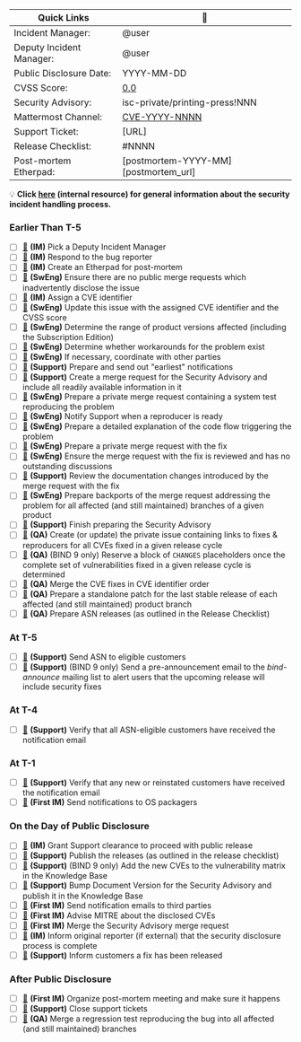 <!--
THIS ISSUE TEMPLATE IS INTENDED ONLY FOR INTERNAL USE.

If the bug you are reporting is potentially security-related - for example,
if it involves an assertion failure or other crash in `named` that can be
triggered repeatedly - then please make sure that you make the new issue
confidential!
-->
| Quick Links              | :link:                               |
| ------------------------ | ------------------------------------ |
| Incident Manager:        | @user                                |
| Deputy Incident Manager: | @user                                |
| Public Disclosure Date:  | YYYY-MM-DD                           |
| CVSS Score:              | [0.0][cvss_score]                    |
| Security Advisory:       | isc-private/printing-press!NNN       |
| Mattermost Channel:      | [CVE-YYYY-NNNN][mattermost_url]      |
| Support Ticket:          | [URL]                                |
| Release Checklist:       | #NNNN                                |
| Post-mortem Etherpad:    | [postmortem-YYYY-MM][postmortem_url] |

[cvss_score]: https://nvd.nist.gov/vuln-metrics/cvss/v3-calculator?vector=AV:X/AC:X/PR:X/UI:X/S:X/C:X/I:X/A:X&version=3.1
[mattermost_url]:
[postmortem_url]:

:bulb: **Click [here][checklist_explanations] (internal resource) for general information about the security incident handling process.**

[checklist_explanations]: https://gitlab.isc.org/isc-private/isc-wiki/-/wikis/Security-Incident-Handling-Checklist-Explanations

### Earlier Than T-5

  - [ ] [:link:][step_deputy]            **(IM)** Pick a Deputy Incident Manager
  - [ ] [:link:][step_respond]           **(IM)** Respond to the bug reporter
  - [ ] [:link:][step_etherpad]          **(IM)** Create an Etherpad for post-mortem
  - [ ] [:link:][step_public_mrs]        **(SwEng)** Ensure there are no public merge requests which inadvertently disclose the issue
  - [ ] [:link:][step_assign_cve_id]     **(IM)** Assign a CVE identifier
  - [ ] [:link:][step_note_cve_info]     **(SwEng)** Update this issue with the assigned CVE identifier and the CVSS score
  - [ ] [:link:][step_versions_affected] **(SwEng)** Determine the range of product versions affected (including the Subscription Edition)
  - [ ] [:link:][step_workarounds]       **(SwEng)** Determine whether workarounds for the problem exist
  - [ ] [:link:][step_coordinate]        **(SwEng)** If necessary, coordinate with other parties
  - [ ] [:link:][step_earliest]          **(Support)** Prepare and send out "earliest" notifications
  - [ ] [:link:][step_advisory_mr]       **(Support)** Create a merge request for the Security Advisory and include all readily available information in it
  - [ ] [:link:][step_reproducer_mr]     **(SwEng)** Prepare a private merge request containing a system test reproducing the problem
  - [ ] [:link:][step_notify_support]    **(SwEng)** Notify Support when a reproducer is ready
  - [ ] [:link:][step_code_analysis]     **(SwEng)** Prepare a detailed explanation of the code flow triggering the problem
  - [ ] [:link:][step_fix_mr]            **(SwEng)** Prepare a private merge request with the fix
  - [ ] [:link:][step_review_fix]        **(SwEng)** Ensure the merge request with the fix is reviewed and has no outstanding discussions
  - [ ] [:link:][step_review_docs]       **(Support)** Review the documentation changes introduced by the merge request with the fix
  - [ ] [:link:][step_backports]         **(SwEng)** Prepare backports of the merge request addressing the problem for all affected (and still maintained) branches of a given product
  - [ ] [:link:][step_finish_advisory]   **(Support)** Finish preparing the Security Advisory
  - [ ] [:link:][step_meta_issue]        **(QA)** Create (or update) the private issue containing links to fixes & reproducers for all CVEs fixed in a given release cycle
  - [ ] [:link:][step_changes]           **(QA)** (BIND 9 only) Reserve a block of `CHANGES` placeholders once the complete set of vulnerabilities fixed in a given release cycle is determined
  - [ ] [:link:][step_merge_fixes]       **(QA)** Merge the CVE fixes in CVE identifier order
  - [ ] [:link:][step_patches]           **(QA)** Prepare a standalone patch for the last stable release of each affected (and still maintained) product branch
  - [ ] [:link:][step_asn_releases]      **(QA)** Prepare ASN releases (as outlined in the Release Checklist)

### At T-5

  - [ ] [:link:][step_send_asn]          **(Support)** Send ASN to eligible customers
  - [ ] [:link:][step_preannouncement]   **(Support)** (BIND 9 only) Send a pre-announcement email to the *bind-announce* mailing list to alert users that the upcoming release will include security fixes

### At T-4

  - [ ] [:link:][step_verify_asn]        **(Support)** Verify that all ASN-eligible customers have received the notification email

### At T-1

  - [ ] [:link:][step_check_customers]   **(Support)** Verify that any new or reinstated customers have received the notification email
  - [ ] [:link:][step_packager_emails]   **(First IM)** Send notifications to OS packagers

### On the Day of Public Disclosure

  - [ ] [:link:][step_clearance]         **(IM)** Grant Support clearance to proceed with public release
  - [ ] [:link:][step_publish]           **(Support)** Publish the releases (as outlined in the release checklist)
  - [ ] [:link:][step_matrix]            **(Support)** (BIND 9 only) Add the new CVEs to the vulnerability matrix in the Knowledge Base
  - [ ] [:link:][step_publish_advisory]  **(Support)** Bump Document Version for the Security Advisory and publish it in the Knowledge Base
  - [ ] [:link:][step_notifications]     **(First IM)** Send notification emails to third parties
  - [ ] [:link:][step_mitre]             **(First IM)** Advise MITRE about the disclosed CVEs
  - [ ] [:link:][step_merge_advisory]    **(First IM)** Merge the Security Advisory merge request
  - [ ] [:link:][step_embargo_end]       **(IM)** Inform original reporter (if external) that the security disclosure process is complete
  - [ ] [:link:][step_customers]         **(Support)** Inform customers a fix has been released

### After Public Disclosure

  - [ ] [:link:][step_postmortem]        **(First IM)** Organize post-mortem meeting and make sure it happens
  - [ ] [:link:][step_tickets]           **(Support)** Close support tickets
  - [ ] [:link:][step_regression]        **(QA)** Merge a regression test reproducing the bug into all affected (and still maintained) branches

[step_deputy]:            https://gitlab.isc.org/isc-private/isc-wiki/-/wikis/Security-Incident-Handling-Checklist-Explanations#pick-a-deputy-incident-manager
[step_respond]:           https://gitlab.isc.org/isc-private/isc-wiki/-/wikis/Security-Incident-Handling-Checklist-Explanations#respond-to-the-bug-reporter
[step_etherpad]:          https://gitlab.isc.org/isc-private/isc-wiki/-/wikis/Security-Incident-Handling-Checklist-Explanations#create-an-etherpad-for-post-mortem
[step_public_mrs]:        https://gitlab.isc.org/isc-private/isc-wiki/-/wikis/Security-Incident-Handling-Checklist-Explanations#ensure-there-are-no-public-merge-requests-which-inadvertently-disclose-the-issue
[step_assign_cve_id]:     https://gitlab.isc.org/isc-private/isc-wiki/-/wikis/Security-Incident-Handling-Checklist-Explanations#assign-a-cve-identifier
[step_note_cve_info]:     https://gitlab.isc.org/isc-private/isc-wiki/-/wikis/Security-Incident-Handling-Checklist-Explanations#update-this-issue-with-the-assigned-cve-identifier-and-the-cvss-score
[step_versions_affected]: https://gitlab.isc.org/isc-private/isc-wiki/-/wikis/Security-Incident-Handling-Checklist-Explanations#determine-the-range-of-product-versions-affected-including-the-subscription-edition
[step_workarounds]:       https://gitlab.isc.org/isc-private/isc-wiki/-/wikis/Security-Incident-Handling-Checklist-Explanations#determine-whether-workarounds-for-the-problem-exist
[step_coordinate]:        https://gitlab.isc.org/isc-private/isc-wiki/-/wikis/Security-Incident-Handling-Checklist-Explanations#if-necessary-coordinate-with-other-parties
[step_earliest]:          https://gitlab.isc.org/isc-private/isc-wiki/-/wikis/Security-Incident-Handling-Checklist-Explanations#prepare-and-send-out-earliest-notifications
[step_advisory_mr]:       https://gitlab.isc.org/isc-private/isc-wiki/-/wikis/Security-Incident-Handling-Checklist-Explanations#create-a-merge-request-for-the-security-advisory-and-include-all-readily-available-information-in-it
[step_reproducer_mr]:     https://gitlab.isc.org/isc-private/isc-wiki/-/wikis/Security-Incident-Handling-Checklist-Explanations#prepare-a-private-merge-request-containing-a-system-test-reproducing-the-problem
[step_notify_support]:    https://gitlab.isc.org/isc-private/isc-wiki/-/wikis/Security-Incident-Handling-Checklist-Explanations#notify-support-when-a-reproducer-is-ready
[step_code_analysis]:     https://gitlab.isc.org/isc-private/isc-wiki/-/wikis/Security-Incident-Handling-Checklist-Explanations#prepare-a-detailed-explanation-of-the-code-flow-triggering-the-problem
[step_fix_mr]:            https://gitlab.isc.org/isc-private/isc-wiki/-/wikis/Security-Incident-Handling-Checklist-Explanations#prepare-a-private-merge-request-with-the-fix
[step_review_fix]:        https://gitlab.isc.org/isc-private/isc-wiki/-/wikis/Security-Incident-Handling-Checklist-Explanations#ensure-the-merge-request-with-the-fix-is-reviewed-and-has-no-outstanding-discussions
[step_review_docs]:       https://gitlab.isc.org/isc-private/isc-wiki/-/wikis/Security-Incident-Handling-Checklist-Explanations#review-the-documentation-changes-introduced-by-the-merge-request-with-the-fix
[step_backports]:         https://gitlab.isc.org/isc-private/isc-wiki/-/wikis/Security-Incident-Handling-Checklist-Explanations#prepare-backports-of-the-merge-request-addressing-the-problem-for-all-affected-and-still-maintained-branches-of-a-given-product
[step_finish_advisory]:   https://gitlab.isc.org/isc-private/isc-wiki/-/wikis/Security-Incident-Handling-Checklist-Explanations#finish-preparing-the-security-advisory
[step_meta_issue]:        https://gitlab.isc.org/isc-private/isc-wiki/-/wikis/Security-Incident-Handling-Checklist-Explanations#create-or-update-the-private-issue-containing-links-to-fixes-reproducers-for-all-cves-fixed-in-a-given-release-cycle
[step_changes]:           https://gitlab.isc.org/isc-private/isc-wiki/-/wikis/Security-Incident-Handling-Checklist-Explanations#bind-9-only-reserve-a-block-of-changes-placeholders-once-the-complete-set-of-vulnerabilities-fixed-in-a-given-release-cycle-is-determined
[step_merge_fixes]:       https://gitlab.isc.org/isc-private/isc-wiki/-/wikis/Security-Incident-Handling-Checklist-Explanations#merge-the-cve-fixes-in-cve-identifier-order
[step_patches]:           https://gitlab.isc.org/isc-private/isc-wiki/-/wikis/Security-Incident-Handling-Checklist-Explanations#prepare-a-standalone-patch-for-the-last-stable-release-of-each-affected-and-still-maintained-product-branch
[step_asn_releases]:      https://gitlab.isc.org/isc-private/isc-wiki/-/wikis/Security-Incident-Handling-Checklist-Explanations#prepare-asn-releases-as-outlined-in-the-release-checklist
[step_send_asn]:          https://gitlab.isc.org/isc-private/isc-wiki/-/wikis/Security-Incident-Handling-Checklist-Explanations#send-asn-to-eligible-customers
[step_preannouncement]:   https://gitlab.isc.org/isc-private/isc-wiki/-/wikis/Security-Incident-Handling-Checklist-Explanations#bind-9-only-send-a-pre-announcement-email-to-the-bind-announce-mailing-list-to-alert-users-that-the-upcoming-release-will-include-security-fixes
[step_verify_asn]:        https://gitlab.isc.org/isc-private/isc-wiki/-/wikis/Security-Incident-Handling-Checklist-Explanations#verify-that-all-asn-eligible-customers-have-received-the-notification-email
[step_check_customers]:   https://gitlab.isc.org/isc-private/isc-wiki/-/wikis/Security-Incident-Handling-Checklist-Explanations#verify-that-any-new-or-reinstated-customers-have-received-the-notification-email
[step_packager_emails]:   https://gitlab.isc.org/isc-private/isc-wiki/-/wikis/Security-Incident-Handling-Checklist-Explanations#send-notifications-to-os-packagers
[step_clearance]:         https://gitlab.isc.org/isc-private/isc-wiki/-/wikis/Security-Incident-Handling-Checklist-Explanations#grant-support-clearance-to-proceed-with-public-release
[step_publish]:           https://gitlab.isc.org/isc-private/isc-wiki/-/wikis/Security-Incident-Handling-Checklist-Explanations#publish-the-releases-as-outlined-in-the-release-checklist
[step_matrix]:            https://gitlab.isc.org/isc-private/isc-wiki/-/wikis/Security-Incident-Handling-Checklist-Explanations#bind-9-only-add-the-new-cves-to-the-vulnerability-matrix-in-the-knowledge-base
[step_publish_advisory]:  https://gitlab.isc.org/isc-private/isc-wiki/-/wikis/Security-Incident-Handling-Checklist-Explanations#bump-document-version-for-the-security-advisory-and-publish-it-in-the-knowledge-base
[step_notifications]:     https://gitlab.isc.org/isc-private/isc-wiki/-/wikis/Security-Incident-Handling-Checklist-Explanations#send-notification-emails-to-third-parties
[step_mitre]:             https://gitlab.isc.org/isc-private/isc-wiki/-/wikis/Security-Incident-Handling-Checklist-Explanations#advise-mitre-about-the-disclosed-cves
[step_merge_advisory]:    https://gitlab.isc.org/isc-private/isc-wiki/-/wikis/Security-Incident-Handling-Checklist-Explanations#merge-the-security-advisory-merge-request
[step_embargo_end]:       https://gitlab.isc.org/isc-private/isc-wiki/-/wikis/Security-Incident-Handling-Checklist-Explanations#inform-original-reporter-if-external-that-the-security-disclosure-process-is-complete
[step_customers]:         https://gitlab.isc.org/isc-private/isc-wiki/-/wikis/Security-Incident-Handling-Checklist-Explanations#inform-customers-a-fix-has-been-released
[step_postmortem]:        https://gitlab.isc.org/isc-private/isc-wiki/-/wikis/Security-Incident-Handling-Checklist-Explanations#organize-post-mortem-meeting-and-make-sure-it-happens
[step_tickets]:           https://gitlab.isc.org/isc-private/isc-wiki/-/wikis/Security-Incident-Handling-Checklist-Explanations#close-support-tickets
[step_regression]:        https://gitlab.isc.org/isc-private/isc-wiki/-/wikis/Security-Incident-Handling-Checklist-Explanations#merge-a-regression-test-reproducing-the-bug-into-all-affected-and-still-maintained-branches
